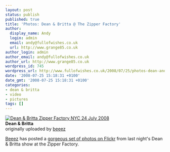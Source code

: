 ```yaml
---
layout: post
status: publish
published: true
title: 'Photos: Dean & Britta @ The Zipper Factory'
author:
  display_name: Andy
  login: admin
  email: andy@fullofwishes.co.uk
  url: http://www.grange85.co.uk
author_login: admin
author_email: andy@fullofwishes.co.uk
author_url: http://www.grange85.co.uk
wordpress_id: 745
wordpress_url: http://www.fullofwishes.co.uk/2008/07/25/photos-dean-and-britta-the-zipper-factory/
date: '2008-07-25 15:18:31 +0100'
date_gmt: '2008-07-25 15:18:31 +0100'
categories:
- dean & britta
- video
- pictures
tags: []
---
```

<div class="imagebox-a"><a href="http://www.flickr.com/photos/birzer/2701279704/" title="Photo Sharing"><img src="http://farm4.static.flickr.com/3138/2701279704_01a2744de7_m.jpg" alt="Dean & Britta Zipper Factory NYC 24 July 2008" /></a><br/><strong>Dean & Britta</strong><br/>originally uploaded by <a href="http://www.flickr.com/people/birzer/">beeez</a></div>
<p><a href="http://www.flickr.com/photos/birzer/">Beeez</a> has posted a <a href="http://www.flickr.com/photos/birzer/sets/72157606365073015/">gorgeous set of photos on Flickr</a> from last night's Dean & Britta show at the Zipper Factory.</p>
<p><br clear="right"/></p>
